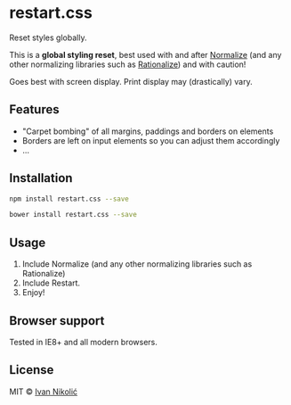 # restart.css

Reset styles globally.

This is a **global styling reset**, best used with and after 
[Normalize](http://necolas.github.io/normalize.css/) (and any other normalizing 
libraries such as [Rationalize](https://github.com/niksy/rationalize.css)) and 
with caution!

Goes best with screen display. Print display may (drastically) vary.

## Features

* "Carpet bombing" of all margins, paddings and borders on elements
* Borders are left on input elements so you can adjust them accordingly
* …

## Installation

```sh
npm install restart.css --save

bower install restart.css --save
```

## Usage

1. Include Normalize (and any other normalizing libraries such as Rationalize)
1. Include Restart.
1. Enjoy!

## Browser support

Tested in IE8+ and all modern browsers.

## License

MIT © [Ivan Nikolić](http://ivannikolic.com)
